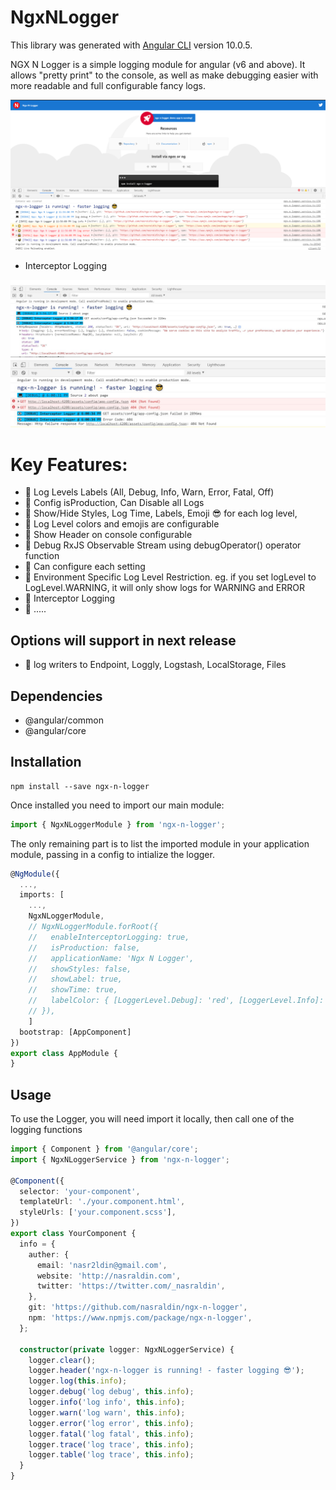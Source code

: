 # NgxNLogger

This library was generated with [Angular CLI](https://github.com/angular/angular-cli) version 10.0.5.

NGX N Logger is a simple logging module for angular (v6 and above). It allows "pretty print" to the console, as well as make debugging easier with more readable and full configurable fancy logs.

<img src="https://raw.githubusercontent.com/nasraldin/ngx-n-logger/master/img/ngx-n-logger.png">

- Interceptor Logging
<img src="https://raw.githubusercontent.com/nasraldin/ngx-n-logger/master/img/interceptor1.jpg">

<img src="https://raw.githubusercontent.com/nasraldin/ngx-n-logger/master/img/interceptor2.jpg">

# Key Features:

- 📌 Log Levels Labels (All, Debug, Info, Warn, Error, Fatal, Off)
- 📌 Config isProduction, Can Disable all Logs
- 📌 Show/Hide Styles, Log Time, Labels, Emoji 😎 for each log level,
- 📌 Log Level colors and emojis are configurable
- 📌 Show Header on console configurable
- 📌 Debug RxJS Observable Stream using debugOperator() operator function
- 📌 Can configure each setting
- 📌 Environment Specific Log Level Restriction. eg. if you set logLevel to LogLevel.WARNING, it will only show logs for WARNING and ERROR
- 📌 Interceptor Logging
- 📌 .....

## Options will support in next release

- 📌 log writers to Endpoint, Loggly, Logstash, LocalStorage, Files

## Dependencies

- @angular/common
- @angular/core

## Installation

```shell
npm install --save ngx-n-logger
```

Once installed you need to import our main module:

```typescript
import { NgxNLoggerModule } from 'ngx-n-logger';
```

The only remaining part is to list the imported module in your application module, passing in a config to intialize the logger.

```typescript
@NgModule({
  ...,
  imports: [
    ...,
    NgxNLoggerModule,
    // NgxNLoggerModule.forRoot({
    //   enableInterceptorLogging: true,  
    //   isProduction: false,
    //   applicationName: 'Ngx N Logger',
    //   showStyles: false,
    //   showLabel: true,
    //   showTime: true,
    //   labelColor: { [LoggerLevel.Debug]: 'red', [LoggerLevel.Info]: '#fff' },
    // }),
    ]
  bootstrap: [AppComponent]
})
export class AppModule {
}
```

## Usage

To use the Logger, you will need import it locally, then call one of the logging functions

```typescript
import { Component } from '@angular/core';
import { NgxNLoggerService } from 'ngx-n-logger';

@Component({
  selector: 'your-component',
  templateUrl: './your.component.html',
  styleUrls: ['your.component.scss'],
})
export class YourComponent {
  info = {
    auther: {
      email: 'nasr2ldin@gmail.com',
      website: 'http://nasraldin.com',
      twitter: 'https://twitter.com/_nasraldin',
    },
    git: 'https://github.com/nasraldin/ngx-n-logger',
    npm: 'https://www.npmjs.com/package/ngx-n-logger',
  };

  constructor(private logger: NgxNLoggerService) {
    logger.clear();
    logger.header('ngx-n-logger is running! - faster logging 😎');
    logger.log(this.info);
    logger.debug('log debug', this.info);
    logger.info('log info', this.info);
    logger.warn('log warn', this.info);
    logger.error('log error', this.info);
    logger.fatal('log fatal', this.info);
    logger.trace('log trace', this.info);
    logger.table('log trace', this.info);
  }
}
```
